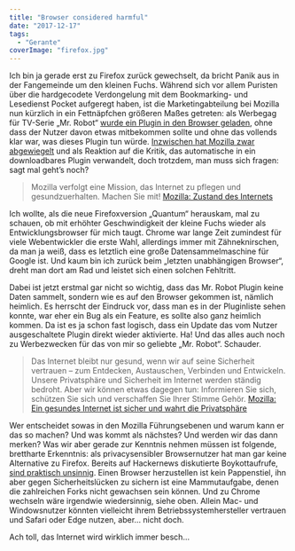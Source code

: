 ```yaml
---
title: "Browser considered harmful"
date: "2017-12-17"
tags:
  - "Gerante"
coverImage: "firefox.jpg"
---
```


Ich bin ja gerade erst zu Firefox zurück gewechselt, da bricht Panik aus in der Fangemeinde um den kleinen Fuchs. Während sich vor allem Puristen über die hardgecodete Verdongelung mit dem Bookmarking- und Lesedienst Pocket aufgeregt haben, ist die Marketingabteilung bei Mozilla nun kürzlich in ein Fettnäpfchen größeren Maßes getreten: als Werbegag für TV-Serie „Mr. Robot“ [wurde ein Plugin in den Browser geladen](http://sircmpwn.github.io/2017/12/16/Firefox-is-on-a-slippery-slope.html "Drew Devault: Firefox is on a slippery slope"), ohne dass der Nutzer davon etwas mitbekommen sollte und ohne das vollends klar war, was dieses Plugin tun würde. [Inzwischen hat Mozilla zwar abgewiegelt](https://gizmodo.com/mozilla-slipped-a-mr-robot-promo-plugin-into-firefox-1821332254 "Gizmodo: Mozilla slipped a Mr. Robot promo plugin into firefox") und als Reaktion auf die Kritik, das automatische in ein downloadbares Plugin verwandelt, doch trotzdem, man muss sich fragen: sagt mal geht’s noch?

> Mozilla verfolgt eine Mission, das Internet zu pflegen und gesundzuerhalten. Machen Sie mit! [Mozilla: Zustand des Internets](https://www.mozilla.org/de/internet-health/)

Ich wollte, als die neue Firefoxversion „Quantum“ herauskam, mal zu schauen, ob mit erhöhter Geschwindigkeit der kleine Fuchs wieder als Entwicklungsbrowser für mich taugt. Chrome war lange Zeit zumindest für viele Webentwickler die erste Wahl, allerdings immer mit Zähneknirschen, da man ja weiß, dass es letztlich eine große Datensammelmaschine für Google ist. Und kaum bin ich zurück beim „letzten unabhängigen Browser“, dreht man dort am Rad und leistet sich einen solchen Fehltritt.

Dabei ist jetzt erstmal gar nicht so wichtig, dass das Mr. Robot Plugin keine Daten sammelt, sondern wie es auf den Browser gekommen ist, nämlich heimlich. Es herrscht der Eindruck vor, dass man es in der Pluginliste sehen konnte, war eher ein Bug als ein Feature, es sollte also ganz heimlich kommen. Da ist es ja schon fast logisch, dass ein Update das vom Nutzer ausgeschaltete Plugin direkt wieder aktivierte. Ha! Und das alles auch noch zu Werbezwecken für das von mir so geliebte „Mr. Robot“. Schauder.

> Das Internet bleibt nur gesund, wenn wir auf seine Sicherheit vertrauen – zum Entdecken, Austauschen, Verbinden und Entwickeln. Unsere Privatsphäre und Sicherheit im Internet werden ständig bedroht. Aber wir können etwas dagegen tun: Informieren Sie sich, schützen Sie sich und verschaffen Sie Ihrer Stimme Gehör. [Mozilla: Ein gesundes Internet ist sicher und wahrt die Privatsphäre](https://www.mozilla.org/de/internet-health/privacy-security/)

Wer entscheidet sowas in den Mozilla Führungsebenen und warum kann er das so machen? Und was kommt als nächstes? Und werden wir das dann merken? Was wir aber gerade zur Kenntnis nehmen müssen ist folgende, brettharte Erkenntnis: als privacysensibler Browsernutzer hat man gar keine Alternative zu Firefox. Bereits auf Hackernews diskutierte Boykottaufrufe, [sind praktisch unsinnig](https://blog.jeaye.com/2017/12/16/firefox/ "Mozilla, Firefox, Looking Glass and you"). Einen Browser herzustellen ist kein Pappenstiel, ihn aber gegen Sicherheitslücken zu sichern ist eine Mammutaufgabe, denen die zahlreichen Forks nicht gewachsen sein können. Und zu Chrome wechseln wäre irgendwie wiedersinnig, siehe oben. Allein Mac- und Windowsnutzer könnten vielleicht ihrem Betriebssystemhersteller vertrauen und Safari oder Edge nutzen, aber… nicht doch.

Ach toll, das Internet wird wirklich immer besch…
